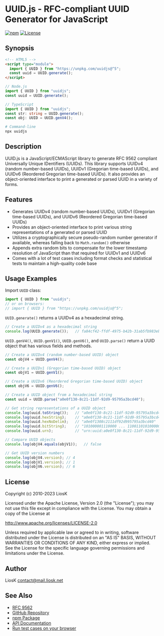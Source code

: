 # UUID.js - RFC-compliant UUID Generator for JavaScript

[![npm](https://img.shields.io/npm/v/uuidjs)](https://www.npmjs.com/package/uuidjs)
[![License](https://img.shields.io/npm/l/uuidjs)](https://github.com/LiosK/UUID.js/blob/master/LICENSE.txt)

## Synopsis

```html
<!-- HTML5 -->
<script type="module">
  import { UUID } from "https://unpkg.com/uuidjs@^5";
  const uuid = UUID.generate();
</script>
```

```javascript
// Node.js
import { UUID } from "uuidjs";
const uuid = UUID.generate();
```

```typescript
// TypeScript
import { UUID } from "uuidjs";
const str: string = UUID.generate();
const obj: UUID = UUID.genV4();
```

```bash
# Command-line
npx uuidjs
```

## Description

UUID.js is a JavaScript/ECMAScript library to generate RFC 9562 compliant
Universally Unique IDentifiers (UUIDs). This library supports UUIDv4 (random
number-based UUIDs), UUIDv1 (Gregorian time-based UUIDs), and UUIDv6 (Reordered
Gregorian time-based UUIDs). It also provides an object-oriented interface to
print a generated or parsed UUID in a variety of forms.

## Features

- Generates UUIDv4 (random number-based UUIDs), UUIDv1 (Gregorian time-based
  UUIDs), and UUIDv6 (Reordered Gregorian time-based UUIDs)
- Provides an object-oriented interface to print various string representations
  of a generated or parsed UUID
- Utilizes a cryptographically secure pseudo-random number generator if
  available, whereas falling back to `Math.random()` otherwise
- Appends extra random bits to compensate for the lower timestamp resolution of
  JavaScript than that required for UUIDv1 and UUIDv6
- Comes with a lot of test cases including format checks and statistical tests
  to maintain a high-quality code base

## Usage Examples

Import `UUID` class:

```javascript
import { UUID } from "uuidjs";
// or on browsers:
// import { UUID } from "https://unpkg.com/uuidjs@^5";
```

`UUID.generate()` returns a UUIDv4 as a hexadecimal string.

```javascript
// Create a UUIDv4 as a hexadecimal string
console.log(UUID.generate());   // fa84cf42-ffdf-4975-b42b-31ab5fb983eb
```

`UUID.genV4()`, `UUID.genV1()`, `UUID.genV6()`, and `UUID.parse()` return a UUID
object that has various fields and methods.

```javascript
// Create a UUIDv4 (random number-based UUID) object
const objV4 = UUID.genV4();

// Create a UUIDv1 (Gregorian time-based UUID) object
const objV1 = UUID.genV1();

// Create a UUIDv6 (Reordered Gregorian time-based UUID) object
const objV6 = UUID.genV6();

// Create a UUID object from a hexadecimal string
const uuid = UUID.parse("a0e0f130-8c21-11df-92d9-95795a3bcd40");

// Get string representations of a UUID object
console.log(uuid.toString());   // "a0e0f130-8c21-11df-92d9-95795a3bcd40"
console.log(uuid.hexString);    // "a0e0f130-8c21-11df-92d9-95795a3bcd40"
console.log(uuid.hexNoDelim);   // "a0e0f1308c2111df92d995795a3bcd40"
console.log(uuid.bitString);    // "101000001110000 ... 1100110101000000"
console.log(uuid.urn);          // "urn:uuid:a0e0f130-8c21-11df-92d9-95795a3bcd40"

// Compare UUID objects
console.log(objV4.equals(objV1));   // false

// Get UUID version numbers
console.log(objV4.version); // 4
console.log(objV1.version); // 1
console.log(objV6.version); // 6
```

## License

Copyright (c) 2010-2023 LiosK

Licensed under the Apache License, Version 2.0 (the "License"); you may not use
this file except in compliance with the License. You may obtain a copy of the
License at

http://www.apache.org/licenses/LICENSE-2.0

Unless required by applicable law or agreed to in writing, software distributed
under the License is distributed on an "AS IS" BASIS, WITHOUT WARRANTIES OR
CONDITIONS OF ANY KIND, either express or implied. See the License for the
specific language governing permissions and limitations under the License.

## Author

LiosK <contact@mail.liosk.net>

## See Also

- [RFC 9562](https://www.rfc-editor.org/rfc/rfc9562)
- [GitHub Repository](https://github.com/LiosK/UUID.js)
- [npm Package](https://www.npmjs.com/package/uuidjs)
- [API Documentation](https://liosk.github.io/UUID.js/docs/)
- [Run test cases on your browser](https://liosk.github.io/UUID.js/test/)
